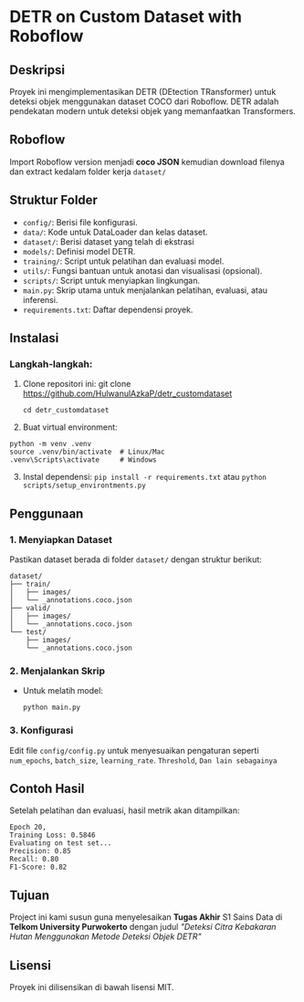 # DETR on Custom Dataset with Roboflow

## Deskripsi
Proyek ini mengimplementasikan DETR (DEtection TRansformer) untuk deteksi objek menggunakan dataset COCO dari Roboflow. DETR adalah pendekatan modern untuk deteksi objek yang memanfaatkan Transformers.

## Roboflow
Import Roboflow version menjadi **coco JSON** kemudian download filenya dan extract kedalam folder kerja `dataset/`

## Struktur Folder
- `config/`: Berisi file konfigurasi.
- `data/`: Kode untuk DataLoader dan kelas dataset.
- `dataset/`: Berisi dataset yang telah di ekstrasi
- `models/`: Definisi model DETR.
- `training/`: Script untuk pelatihan dan evaluasi model.
- `utils/`: Fungsi bantuan untuk anotasi dan visualisasi (opsional).
- `scripts/`: Script untuk menyiapkan lingkungan.
- `main.py`: Skrip utama untuk menjalankan pelatihan, evaluasi, atau inferensi.
- `requirements.txt`: Daftar dependensi proyek.

## Instalasi
### Langkah-langkah:
1. Clone repositori ini:
git clone https://github.com/HulwanulAzkaP/detr_customdataset

    ``cd detr_customdataset``

2. Buat virtual environment:
```
python -m venv .venv
source .venv/bin/activate  # Linux/Mac
.venv\Scripts\activate     # Windows
```

3. Instal dependensi:
```pip install -r requirements.txt``` atau ```python scripts/setup_environtments.py```

## Penggunaan
### 1. Menyiapkan Dataset
Pastikan dataset berada di folder `dataset/` dengan struktur berikut:
```
dataset/
├── train/
│   ├── images/
│   └── _annotations.coco.json
├── valid/
│   ├── images/
│   └── _annotations.coco.json
└── test/
    ├── images/
    └── _annotations.coco.json
```
### 2. Menjalankan Skrip
- Untuk melatih model:

    ```python main.py```

### 3. Konfigurasi
Edit file `config/config.py` untuk menyesuaikan pengaturan seperti `num_epochs`, `batch_size`, `learning_rate`. `Threshold`, `Dan lain sebagainya`

## Contoh Hasil
Setelah pelatihan dan evaluasi, hasil metrik akan ditampilkan:
```
Epoch 20, 
Training Loss: 0.5846
Evaluating on test set...
Precision: 0.85
Recall: 0.80
F1-Score: 0.82
```
## Tujuan
Project ini kami susun guna menyelesaikan **Tugas Akhir** S1 Sains Data di **Telkom University Purwokerto** dengan judul _"Deteksi Citra Kebakaran Hutan Menggunakan Metode Deteksi Objek DETR"_

## Lisensi
Proyek ini dilisensikan di bawah lisensi MIT.
